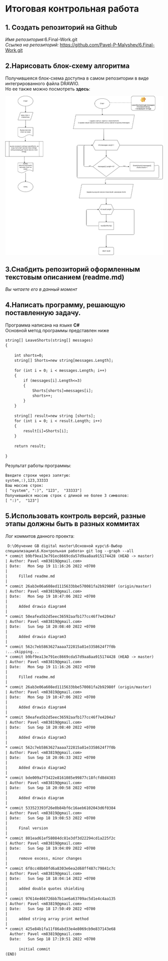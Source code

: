 # Итоговая контрольная работа
## 1. Создать репозиторий на Github
*Имя репозитория*:6.Final-Work.git    
*Ссылка на репозиторий:* https://github.com/Pavel-P-Malyshev/6.Final-Work.git


## 2.Нарисовать блок-схему алгоритма
Получившеяся блок-схема доступна в самом репозитории в виде интегрированного файла DRAWIO.      
Но ее также можно посмотреть **здесь**: 



![блок-схема](FinalWork.drawio.png)

## 3.Снабдить репозиторий оформленным текстовым описанием (readme.md)
*Вы читаете его в данный момент*


## 4.Написать программу, решающую поставленную задачу.
Программа написана на языке **С#**                  
Основной метод программы представлен ниже
```
string[] LeaveShorts(string[] messages)
{
    
    int shorts=0;
    string[] Shorts=new string[messages.Length];

    for (int i = 0; i < messages.Length; i++)
    {
        if (messages[i].Length<=3)
        {
            Shorts[shorts]=messages[i];
            shorts++;
        }
    }
    
    string[] result=new string [shorts];
    for (int i = 0; i < result.Length; i++)
    {
        result[i]=Shorts[i];
    }

    return result;

}

````
Результат работы программы:
```
Введите строки через запятую:
system,:),123,33333
Ваш массив строк:
[ "system", ":)", "123",  "33333"]
Получившийся массив строк с длиной не более 3 символов:
[ ":)",  "123"]
```

## 5.Использовать контроль версий, разные этапы должны быть в разных коммитах
Лог коммитов данного проекта:
```
 D:\Обучение GB digital master\Основной курс\6-Выбор специализации\6.Контрольная работа> git log --graph --all
* commit b9bf9ea13e791ec8669cda57d9aa8aa915174428 (HEAD -> master)
| Author: Pavel <m83819@gmail.com>
| Date:   Mon Sep 19 11:16:26 2022 +0700
|
|     Filled readme.md
|
* commit 26ab3e06a608ed1115633bbe570081fa2b92980f (origin/master)
| Author: Pavel <m83819@gmail.com>
| Date:   Mon Sep 19 10:47:06 2022 +0700
|
|     Added drawio diagram4
|
* commit 50eafea5b2d5eec36592aafb177cc46f7e4204a7
| Author: Pavel <m83819@gmail.com>
| Date:   Sun Sep 18 20:08:40 2022 +0700
|
|     Added drawio diagram3
|
* commit 562c7eb5863627aaaa722815a81e3358624f7f0b
:...skipping...
* commit b9bf9ea13e791ec8669cda57d9aa8aa915174428 (HEAD -> master)
| Author: Pavel <m83819@gmail.com>
| Date:   Mon Sep 19 11:16:26 2022 +0700
|
|     Filled readme.md
|
* commit 26ab3e06a608ed1115633bbe570081fa2b92980f (origin/master) 
| Author: Pavel <m83819@gmail.com>
| Date:   Mon Sep 19 10:47:06 2022 +0700
|
|     Added drawio diagram4
|
* commit 50eafea5b2d5eec36592aafb177cc46f7e4204a7
| Author: Pavel <m83819@gmail.com>
| Date:   Sun Sep 18 20:08:40 2022 +0700
| 
|     Added drawio diagram3
|
* commit 562c7eb5863627aaaa722815a81e3358624f7f0b
| Author: Pavel <m83819@gmail.com>
| Date:   Sun Sep 18 20:06:33 2022 +0700
|
|     Added drawio diagram2
|
* commit bde009a7f3422e8161085e99877c18fcfd8d4303
| Author: Pavel <m83819@gmail.com>
| Date:   Sun Sep 18 20:00:58 2022 +0700
|
|     Added drawio diagram
|
* commit 533523393f26e0b84bf6c16aeb6102043d6f0384
| Author: Pavel <m83819@gmail.com>
| Date:   Sun Sep 18 19:08:53 2022 +0700
|
|     Final version
|
* commit 801ead61ef58084dc81e3df3d22294cd1a225f2c
| Author: Pavel <m83819@gmail.com>
| Date:   Sun Sep 18 19:04:09 2022 +0700
|
|     remove excess, minor changes
|
* commit 6f8cc48b60fd6a8303e6ea2d68ff487c79841c7c
| Author: Pavel <m83819@gmail.com>
| Date:   Sun Sep 18 18:04:14 2022 +0700
|
|     added double quotes shielding
|
* commit 97614e466726bb7b1ae6a63709ac5d1e4c4aa135
| Author: Pavel <m83819@gmail.com>
| Date:   Sun Sep 18 17:50:49 2022 +0700
|
|     added string array print method
|
* commit 425e84b1fa11f86abd33e4e8069cb9e837143e68
  Author: Pavel <m83819@gmail.com>
  Date:   Sun Sep 18 17:19:51 2022 +0700

      initial commit
(END)

```

